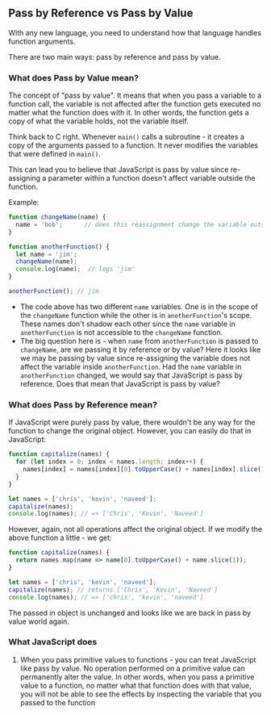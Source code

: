 
## Pass by Reference vs Pass by Value

With any new language, you need to understand how that language handles function arguments.

There are two main ways: pass by reference and pass by value.

### What does Pass by Value mean?

The concept of "pass by value". It means that when you pass a variable to a function call, the variable is not affected after the function gets executed no matter what the function does with it. In other words, the function gets a copy of what the variable holds, not the variable itself.

Think back to C right. Whenever `main()` calls a subroutine - it creates a copy of the arguments passed to a function. It never modifies the variables that were defined in `main()`.

This can lead you to believe that JavaScript is pass by value since re-assigning a parameter within a function doesn't affect variable outside the function.

Example:

```javascript
function changeName(name) {
  name = 'bob';      // does this reassignment change the variable outside the function?
}

function anotherFunction() {
  let name = 'jim';
  changeName(name);
  console.log(name);  // logs 'jim'
}

anotherFunction(); // jim
```

* The code above has two different `name` variables. One is in the scope of the `changeName` function while the other is in `anotherFunction`'s scope. These names don't shadow each other since the `name` variable in `anotherFunction` is not accessible to the `changeName` function.
* The big question here is - when `name` from `anotherFunction` is passed to `changeName`, are we passing it by reference or by value? Here it looks like we may be passing by value since re-assigning the variable does not affect the variable inside `anotherFunction`. Had the `name` variable in `anotherFunction` changed, we would say that JavaScript is pass by reference. Does that mean that JavaScript is pass by value?


### What does Pass by Reference mean?

If JavaScript were purely pass by value, there wouldn't be any way for the function to change the original object. However, you can easily do that in JavaScript:

```javascript
function capitalize(names) {
  for (let index = 0; index < names.length; index++) {
    names[index] = names[index][0].toUpperCase() + names[index].slice(1);
  }
}

let names = ['chris', 'kevin', 'naveed'];
capitalize(names);
console.log(names); // => ['Chris', 'Kevin', 'Naveed']

```

However, again, not all operations affect the original object. If we modify the above function a little - we get:

```javascript
function capitalize(names) {
  return names.map(name => name[0].toUpperCase() + name.slice(1));
}

let names = ['chris', 'kevin', 'naveed'];
capitalize(names); // returns ['Chris', 'Kevin', 'Naveed']
console.log(names); // => ['chris', 'kevin', 'naveed']
```

The passed in object is unchanged and looks like we are back in pass by value world again.

### What JavaScript does

1. When you pass primitive values to functions - you can treat JavaScript like pass by value. No operation performed on a primitive value can permanently alter the value. In other words, when you pass a primitive value to a function, no matter what that function does with that value, you will not be able to see the effects by inspecting the variable that you passed to the function